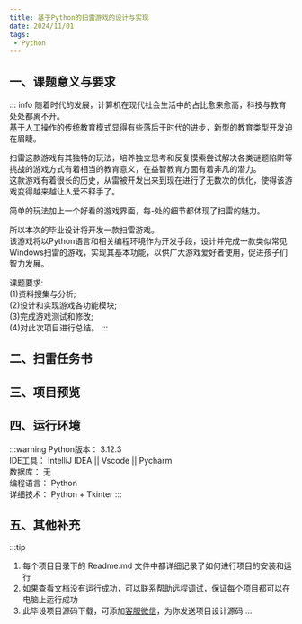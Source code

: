 ```yaml
---
title: 基于Python的扫雷游戏的设计与实现
date: 2024/11/01
tags:
 - Python
---
```


## 一、课题意义与要求

::: info
随着时代的发展，计算机在现代社会生活中的占比愈来愈高，科技与教育处处都离不开。  
基于人工操作的传统教育模式显得有些落后于时代的进步，新型的教育类型开发迫在眉睫。  

扫雷这款游戏有其独特的玩法，培养独立思考和反复摸索尝试解决各类谜题陷阱等挑战的游戏方式有着相当的教育意义，在益智教育方面有着非凡的潜力。    
这款游戏有着很长的历史，从雷被开发出来到现在进行了无数次的优化，使得该游戏变得越来越让人爱不释手了。

简单的玩法加上一个好看的游戏界面，每-处的细节都体现了扫雷的魅力。 

所以本次的毕业设计将开发一款扫雷游戏。  
该游戏将以Python语言和相关编程环境作为开发手段，设计并完成一款类似常见Windows扫雷的游戏，实现其基本功能，以供广大游戏爱好者使用，促进孩子们智力发展。

课题要求:   
(1)资料搜集与分析;    
(2)设计和实现游戏各功能模块;    
(3)完成游戏测试和修改;    
(4)对此次项目进行总结。
:::

## 二、扫雷任务书
<!-- ![扫雷任务书|800x600](https://img.liugezhou.online/bishe/saolei/saolei.png) -->
<ImageView url="https://img.liugezhou.online/bishe/saolei/saolei.png" :width="800" :height="800" fit="contain"/>

## 三、项目预览
<ImageView url="https://img.liugezhou.online/bishe/saolei/saolei2.png" :width="800" :height="800" />

<ImageView url="https://img.liugezhou.online/bishe/saolei/saolei3.png" :width="800" :height="800" />

## 四、运行环境
:::warning
Python版本： 3.12.3    
IDE工具：   IntelliJ IDEA || Vscode || Pycharm   
数据库：    无   
编程语言：  Python    
详细技术：  Python + Tkinter
:::

## 五、其他补充


:::tip
1. 每个项目目录下的 Readme.md 文件中都详细记录了如何进行项目的安装和运行
2. 如果查看文档没有运行成功，可以联系帮助远程调试，保证每个项目都可以在电脑上运行成功
3. 此毕设项目源码下载，可添加[客服微信](https://img.liugezhou.online/common/wx_ztz.jpg)，为你发送项目设计源码
:::